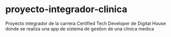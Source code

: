 # proyecto-integrador-clinica
Proyecto integrador de la carrera Certified Tech Developer de Digital House donde se realiza una app de sistema de gestion de una clinica medica
